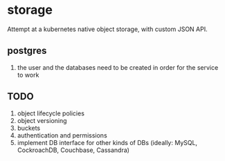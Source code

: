 # storage

Attempt at a kubernetes native object storage, with custom JSON API.

## postgres
1. the user and the databases need to be created in order for the service to work

## TODO
1. object lifecycle policies
2. object versioning
3. buckets
4. authentication and permissions
5. implement DB interface for other kinds of DBs (ideally: MySQL, CockroachDB, Couchbase, Cassandra)